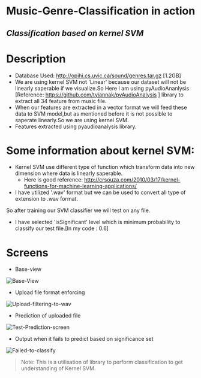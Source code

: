 # Music-Genre-Classification in action
## _Classification based on kernel SVM_

# Description
- Database Used: http://opihi.cs.uvic.ca/sound/genres.tar.gz [1.2GB]
- We are using kernel SVM not 'Linear' because our dataset will not be linearly saperable if we visualize.So Here I am using pyAudioAnanlysis [Reference: https://github.com/tyiannak/pyAudioAnalysis ] library to extract all 34 feature from music file. 
- When our features are extracted in a vector format we will feed these data to SVM model,but as mentioned before it is not possible to saperate linearly.So we are using kernel SVM.
- Features extracted using pyaudioanalysis library.

# Some information about kernel SVM:
- Kernel SVM use different type of function which transform data into new dimension where data is linearly saperable.
  - Here is good reference: http://crsouza.com/2010/03/17/kernel-functions-for-machine-learning-applications/
- I have utilized '.wav' format but we can be used to convert all type of extension to .wav format. 
  
So after training our SVM classifier we will test on any file.
- I have selected 'isSignificant' level which is minimum probability to classify our test file.[In my code : 0.6]

# Screens
- Base-view

![Base-View](https://user-images.githubusercontent.com/20341930/153004011-5f1ec146-0984-4517-9be0-1e8fd0f74bb3.png)

- Upload file format enforcing

![Upload-filtering-to-wav](https://user-images.githubusercontent.com/20341930/153004040-e91575c5-d199-4170-83ff-dcfebcaecc1f.png)

- Prediction of uploaded file
 
![Test-Prediction-screen](https://user-images.githubusercontent.com/20341930/153004058-c00e28f5-f3f2-4f2e-84b8-551a43e72b43.png)

- Output when it fails to predict based on significance set

![Failed-to-classify](https://user-images.githubusercontent.com/20341930/153004078-deea8ca6-f2a9-43c8-982b-87f1f1d13ad5.png)


> Note: This is a utilisation of library to perform classification to get understanding of Kernel SVM.
